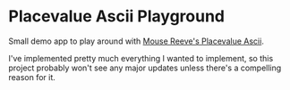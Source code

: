 # Placevalue Ascii Playground

Small demo app to play around with [Mouse Reeve's Placevalue Ascii](https://github.com/mouse-reeve/placevalue_ascii).

I've implemented pretty much everything I wanted to implement, so this project probably won't see any major updates unless there's a compelling reason for it.
